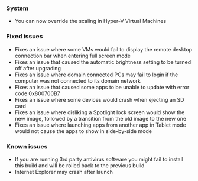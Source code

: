 ### System
- You can now override the scaling in Hyper-V Virtual Machines

### Fixed issues
- Fixes an issue where some VMs would fail to display the remote desktop connection bar when entering full screen mode
- Fixes an issue that caused the automatic brightness setting to be turned off after upgrading
- Fixes an issue where domain connected PCs may fail to login if the computer was not connected to its domain network
- Fixes an issue that caused some apps to be unable to update with error code 0x800700B7
- Fixes an issue where some devices would crash when ejecting an SD card
- Fixes an issue where disliking a Spotlight lock screen would show the new image, followed by a transition from the old image to the new one
- Fixes an issue where launching apps from another app in Tablet mode would not cause the apps to show in side-by-side mode

### Known issues
- If you are running 3rd party antivirus software you might fail to install this build and will be rolled back to the previous build
- Internet Explorer may crash after launch